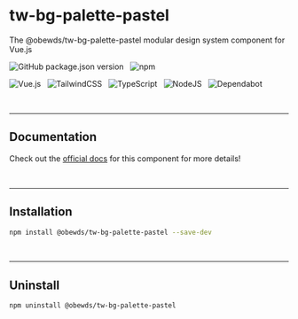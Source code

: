 # tw-bg-palette-pastel

The @obewds/tw-bg-palette-pastel modular design system component for Vue.js

![GitHub package.json version](https://img.shields.io/github/package-json/v/obewds/tw-bg-palette-pastel?label=Github&logo=github&style=for-the-badge) &nbsp; ![npm](https://img.shields.io/npm/v/@obewds/tw-bg-palette-pastel?color=%23cc3534&logo=npm&style=for-the-badge)

![Vue.js](https://img.shields.io/badge/vuejs-%2335495e.svg?style=for-the-badge&logo=vuedotjs&logoColor=%234FC08D) &nbsp; ![TailwindCSS](https://img.shields.io/badge/tailwindcss-%2338B2AC.svg?style=for-the-badge&logo=tailwind-css&logoColor=white) &nbsp; ![TypeScript](https://img.shields.io/badge/typescript-%23007ACC.svg?style=for-the-badge&logo=typescript&logoColor=white) &nbsp; ![NodeJS](https://img.shields.io/badge/node.js-6DA55F?style=for-the-badge&logo=node.js&logoColor=white) &nbsp; ![Dependabot](https://img.shields.io/badge/dependabot-025E8C?style=for-the-badge&logo=dependabot&logoColor=white)

<br>

---
## Documentation

Check out the [official docs](https://obewds.github.io/tw-bg-palette-pastel/) for this component for more details!

<br>


---
## Installation

```bash
npm install @obewds/tw-bg-palette-pastel --save-dev
```

<br>


---
## Uninstall

```bash
npm uninstall @obewds/tw-bg-palette-pastel
```
